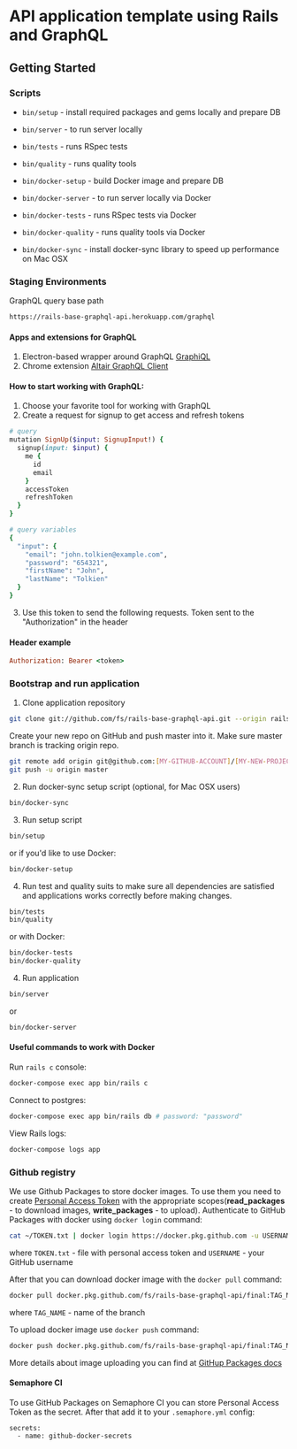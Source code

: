 # API application template using Rails and GraphQL

## Getting Started

### Scripts

* `bin/setup` - install required packages and gems locally and prepare DB
* `bin/server` - to run server locally
* `bin/tests` - runs RSpec tests
* `bin/quality` - runs quality tools

* `bin/docker-setup` - build Docker image and prepare DB
* `bin/docker-server` - to run server locally via Docker
* `bin/docker-tests` - runs RSpec tests via Docker
* `bin/docker-quality` - runs quality tools via Docker
* `bin/docker-sync` - install docker-sync library to speed up performance on Mac OSX

### Staging Environments
GraphQL query base path
```bash
https://rails-base-graphql-api.herokuapp.com/graphql
```

#### Apps and extensions for GraphQL

1. Electron-based wrapper around GraphQL [GraphiQL](https://www.electronjs.org/apps/graphiql)
2. Chrome extension [Altair GraphQL Client](https://chrome.google.com/webstore/detail/altair-graphql-client/flnheeellpciglgpaodhkhmapeljopja)

#### How to start working with GraphQL:
1. Choose your favorite tool for working with GraphQL
2. Create a request for signup to get access and refresh tokens
```ruby
# query
mutation SignUp($input: SignupInput!) {
  signup(input: $input) {
    me {
      id
      email
    }
    accessToken
    refreshToken
  }
}

# query variables
{
  "input": {
	"email": "john.tolkien@example.com",
  	"password": "654321",
  	"firstName": "John",
  	"lastName": "Tolkien"
  }
}
```
3. Use this token to send the following requests. Token sent to the "Authorization" in the header
#### Header example

```ruby
Authorization: Bearer <token>
```

### Bootstrap and run application


1. Clone application repository

```bash
git clone git://github.com/fs/rails-base-graphql-api.git --origin rails-base-graphql-api [MY-NEW-PROJECT]
```

Create your new repo on GitHub and push master into it.
Make sure master branch is tracking origin repo.

```bash
git remote add origin git@github.com:[MY-GITHUB-ACCOUNT]/[MY-NEW-PROJECT].git
git push -u origin master
```

2. Run docker-sync setup script (optional, for Mac OSX users)

```bash
bin/docker-sync
```

3. Run setup script

```bash
bin/setup
```
or if you'd like to use Docker:
```bash
bin/docker-setup
```

4. Run test and quality suits to make sure all dependencies are satisfied and applications works correctly before making changes.

```bash
bin/tests
bin/quality
```
or with Docker:
```bash
bin/docker-tests
bin/docker-quality
```

4. Run application

```bash
bin/server
```
or
```bash
bin/docker-server
```

#### Useful commands to work with Docker

Run `rails c` console:
```bash
docker-compose exec app bin/rails c
```

Connect to postgres:
```bash
docker-compose exec app bin/rails db # password: "password"
```

View Rails logs:
```bash
docker-compose logs app
```

### Github registry

We use Github Packages to store docker images. To use them you need to create [Personal Access Token](https://docs.github.com/en/packages/publishing-and-managing-packages/about-github-packages#about-tokens) with the appropriate scopes(**read_packages** - to download images, **write_packages** - to upload). Authenticate to GitHub Packages with docker using `docker login` command:

```bash
cat ~/TOKEN.txt | docker login https://docker.pkg.github.com -u USERNAME --password-stdin
```
where `TOKEN.txt` - file with personal access token and `USERNAME` - your GitHub username

After that you can download docker image with the `docker pull` command:
```bash
docker pull docker.pkg.github.com/fs/rails-base-graphql-api/final:TAG_NAME
```
where `TAG_NAME` - name of the branch

To upload docker image use `docker push` command:
```bash
docker push docker.pkg.github.com/fs/rails-base-graphql-api/final:TAG_NAME
```
More details about image uploading you can find at [GitHup Packages docs](https://docs.github.com/en/packages/using-github-packages-with-your-projects-ecosystem/configuring-docker-for-use-with-github-packages#publishing-a-package)

#### Semaphore CI

To use GitHub Packages on Semaphore CI you can store Personal Access Token as the secret. After that add it to your `.semaphore.yml` config:
```
secrets:
  - name: github-docker-secrets
```
